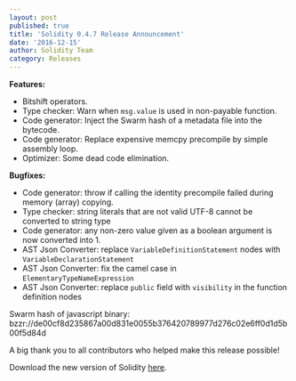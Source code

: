 ```yaml
---
layout: post
published: true
title: 'Solidity 0.4.7 Release Announcement'
date: '2016-12-15'
author: Solidity Team
category: Releases
---
```


**Features:**
- Bitshift operators.
- Type checker: Warn when `msg.value` is used in non-payable function.
- Code generator: Inject the Swarm hash of a metadata file into the bytecode.
- Code generator: Replace expensive memcpy precompile by simple assembly loop.
- Optimizer: Some dead code elimination.

**Bugfixes:**
- Code generator: throw if calling the identity precompile failed during memory (array) copying.
- Type checker: string literals that are not valid UTF-8 cannot be converted to string type
- Code generator: any non-zero value given as a boolean argument is now converted into 1.
- AST Json Converter: replace `VariableDefinitionStatement` nodes with `VariableDeclarationStatement`
- AST Json Converter: fix the camel case in `ElementaryTypeNameExpression`
- AST Json Converter: replace `public` field with `visibility` in the function definition nodes

Swarm hash of javascript binary: bzzr://de00cf8d235867a00d831e0055b376420789977d276c02e6ff0d1d5b00f5d84d


A big thank you to all contributors who helped make this release possible!

Download the new version of Solidity [here](https://github.com/ethereum/solidity/releases/tag/v0.4.7).
  